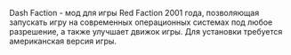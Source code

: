 Dash Faction - мод для игры Red Faction 2001 года, позволяющая запускать игру на современных операционных системах под любое разрешение, а также улучшает движок игры. 
Для установки требуется американская версия игры.